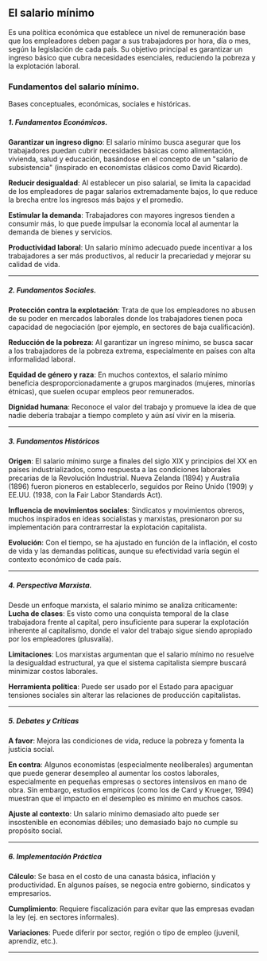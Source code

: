 ## El **salario mínimo**
Es una política económica que establece un nivel de remuneración base que los empleadores deben pagar a sus trabajadores por hora, día o mes, según la legislación de cada país. Su objetivo principal es garantizar un ingreso básico que cubra necesidades esenciales, reduciendo la pobreza y la explotación laboral.

### Fundamentos del salario mínimo.
Bases conceptuales, económicas, sociales e históricas.

##### 1. **Fundamentos Económicos.**
**Garantizar un ingreso digno**: El salario mínimo busca asegurar que los trabajadores puedan cubrir necesidades básicas como alimentación, vivienda, salud y educación, basándose en el concepto de un "salario de subsistencia" (inspirado en economistas clásicos como David Ricardo).

**Reducir desigualdad**: Al establecer un piso salarial, se limita la capacidad de los empleadores de pagar salarios extremadamente bajos, lo que reduce la brecha entre los ingresos más bajos y el promedio.

**Estimular la demanda**: Trabajadores con mayores ingresos tienden a consumir más, lo que puede impulsar la economía local al aumentar la demanda de bienes y servicios.

**Productividad laboral**: Un salario mínimo adecuado puede incentivar a los trabajadores a ser más productivos, al reducir la precariedad y mejorar su calidad de vida.

-----
##### 2. **Fundamentos Sociales.**
**Protección contra la explotación**: Trata de que los empleadores no abusen de su poder en mercados laborales donde los trabajadores tienen poca capacidad de negociación (por ejemplo, en sectores de baja cualificación).

**Reducción de la pobreza**: Al garantizar un ingreso mínimo, se busca sacar a los trabajadores de la pobreza extrema, especialmente en países con alta informalidad laboral.

**Equidad de género y raza**: En muchos contextos, el salario mínimo beneficia desproporcionadamente a grupos marginados (mujeres, minorías étnicas), que suelen ocupar empleos peor remunerados.

**Dignidad humana**: Reconoce el valor del trabajo y promueve la idea de que nadie debería trabajar a tiempo completo y aún así vivir en la miseria.

-----
##### 3. **Fundamentos Históricos**
**Origen**: El salario mínimo surge a finales del siglo XIX y principios del XX en países industrializados, como respuesta a las condiciones laborales precarias de la Revolución Industrial. Nueva Zelanda (1894) y Australia (1896) fueron pioneros en establecerlo, seguidos por Reino Unido (1909) y EE.UU. (1938, con la Fair Labor Standards Act).

**Influencia de movimientos sociales**: Sindicatos y movimientos obreros, muchos inspirados en ideas socialistas y marxistas, presionaron por su implementación para contrarrestar la explotación capitalista.

**Evolución**: Con el tiempo, se ha ajustado en función de la inflación, el costo de vida y las demandas políticas, aunque su efectividad varía según el contexto económico de cada país.

----
##### 4. **Perspectiva Marxista.**
Desde un enfoque marxista, el salario mínimo se analiza críticamente:
**Lucha de clases**: Es visto como una conquista temporal de la clase trabajadora frente al capital, pero insuficiente para superar la explotación inherente al capitalismo, donde el valor del trabajo sigue siendo apropiado por los empleadores (plusvalía).

**Limitaciones**: Los marxistas argumentan que el salario mínimo no resuelve la desigualdad estructural, ya que el sistema capitalista siempre buscará minimizar costos laborales.

**Herramienta política**: Puede ser usado por el Estado para apaciguar tensiones sociales sin alterar las relaciones de producción capitalistas.

----
##### 5. **Debates y Críticas**
**A favor**: Mejora las condiciones de vida, reduce la pobreza y fomenta la justicia social.

**En contra**: Algunos economistas (especialmente neoliberales) argumentan que puede generar desempleo al aumentar los costos laborales, especialmente en pequeñas empresas o sectores intensivos en mano de obra. Sin embargo, estudios empíricos (como los de Card y Krueger, 1994) muestran que el impacto en el desempleo es mínimo en muchos casos.

**Ajuste al contexto**: Un salario mínimo demasiado alto puede ser insostenible en economías débiles; uno demasiado bajo no cumple su propósito social.

-----
##### 6. **Implementación Práctica**
**Cálculo**: Se basa en el costo de una canasta básica, inflación y productividad. En algunos países, se negocia entre gobierno, sindicatos y empresarios.

**Cumplimiento**: Requiere fiscalización para evitar que las empresas evadan la ley (ej. en sectores informales).

**Variaciones**: Puede diferir por sector, región o tipo de empleo (juvenil, aprendiz, etc.).

----
